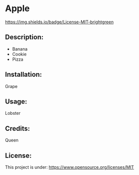 # Apple

https://img.shields.io/badge/License-MIT-brightgreen

## Description:
- Banana 
- Cookie 
- Pizza

## Installation: 
Grape

## Usage: 
Lobster

## Credits: 
Queen

## License: 
This project is under: https://www.opensource.org/licenses/MIT

